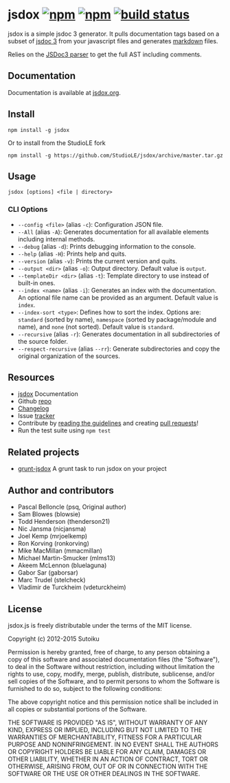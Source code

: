 # jsdox [![npm](http://img.shields.io/npm/v/jsdox.svg)](https://npmjs.org/package/jsdox) [![npm](http://img.shields.io/npm/dm/jsdox.svg)](https://npmjs.org/package/jsdox) [![build status](https://travis-ci.org/sutoiku/jsdox.svg?branch=master)](https://travis-ci.org/sutoiku/jsdox)

jsdox is a simple jsdoc 3 generator.  It pulls documentation tags based on a subset of [jsdoc 3](http://usejsdoc.org/) from your javascript files and generates [markdown](http://daringfireball.net/projects/markdown/) files.

Relies on the [JSDoc3 parser](https://github.com/mrjoelkemp/jsdoc3-parser) to get the full AST including comments.

## Documentation

Documentation is available at [jsdox.org](http://jsdox.org).

## Install

```
npm install -g jsdox
```

Or to install from the StudioLE fork

```
npm install -g https://github.com/StudioLE/jsdox/archive/master.tar.gz
```

## Usage

```
jsdox [options] <file | directory>
```

### CLI Options

- `--config <file>` (alias `-c`): Configuration JSON file.
- `--All` (alias `-A`): Generates documentation for all available elements including internal methods.
- `--debug` (alias `-d`): Prints debugging information to the console.
- `--help` (alias `-H`): Prints help and quits.
- `--version` (alias `-v`): Prints the current version and quits.
- `--output <dir>` (alias `-o`): Output directory. Default value is `output`.
- `--templateDir <dir>` (alias `-t`): Template directory to use instead of built-in ones.
- `--index <name>` (alias `-i`): Generates an index with the documentation. An optional file name can be provided as an argument. Default value is `index`.
- `--index-sort <type>`: Defines how to sort the index.  Options are: `standard` (sorted by name), `namespace` (sorted by package/module and name), and `none` (not sorted). Default value is `standard`.
- `--recursive` (alias `-r`): Generates documentation in all subdirectories of the source folder.
- `--respect-recursive` (alias `--rr`): Generate subdirectories and copy the original organization of the sources.

## Resources

* [jsdox](http://jsdox.org) Documentation
* Github [repo](https://github.com/sutoiku/jsdox)
* [Changelog](https://github.com/sutoiku/jsdox/blob/master/CHANGES.md)
* Issue [tracker](https://github.com/sutoiku/jsdox/issues)
* Contribute by [reading the guidelines](https://github.com/sutoiku/jsdox/blob/master/Contributing.md) and creating [pull requests](https://github.com/sutoiku/jsdox/pulls)!
* Run the test suite using `npm test`

## Related projects

* [grunt-jsdox](https://github.com/mmacmillan/grunt-jsdox) A grunt task
  to run jsdox on your project

## Author and contributors

* Pascal Belloncle (psq, Original author)
* Sam Blowes (blowsie)
* Todd Henderson (thenderson21)
* Nic Jansma (nicjansma)
* Joel Kemp (mrjoelkemp)
* Ron Korving (ronkorving)
* Mike MacMillan (mmacmillan)
* Michael Martin-Smucker (mlms13)
* Akeem McLennon (bluelaguna)
* Gabor Sar (gaborsar)
* Marc Trudel (stelcheck)
* Vladimir de Turckheim (vdeturckheim)

## License

jsdox.js is freely distributable under the terms of the MIT license.

Copyright (c) 2012-2015 Sutoiku

Permission is hereby granted, free of charge, to any person obtaining a copy of this software and associated documentation
files (the "Software"), to deal in the Software without restriction, including without limitation the rights to use,
copy, modify, merge, publish, distribute, sublicense, and/or sell copies of the Software, and to permit persons to whom the Software is furnished to do so, subject to the following conditions:

The above copyright notice and this permission notice shall be included in all copies or substantial portions of the Software.



THE SOFTWARE IS PROVIDED "AS IS", WITHOUT WARRANTY OF ANY KIND, EXPRESS OR IMPLIED, INCLUDING BUT NOT LIMITED TO THE WARRANTIES OF MERCHANTABILITY, FITNESS FOR A PARTICULAR PURPOSE AND NONINFRINGEMENT. IN NO EVENT SHALL THE AUTHORS OR COPYRIGHT HOLDERS BE LIABLE FOR ANY CLAIM, DAMAGES OR OTHER LIABILITY, WHETHER IN AN ACTION OF CONTRACT, TORT OR OTHERWISE, ARISING FROM, OUT OF OR IN CONNECTION WITH THE SOFTWARE OR THE USE OR OTHER DEALINGS IN THE SOFTWARE.
